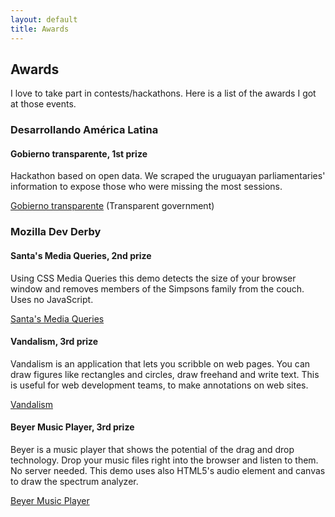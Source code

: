 ```yaml
---
layout: default
title: Awards
---
```


<h2>
    Awards
</h2>

I love to take part in contests/hackathons. Here is a list of the awards I got
at those events.


<h3>
    Desarrollando América Latina
</h3>

<h4>
    Gobierno transparente, 1st prize
</h4>

Hackathon based on open data. We scraped the uruguayan parliamentaries'
information to expose those who were missing the most sessions.

[Gobierno transparente](http://2012.desarrollandoamerica.org/portfolio/gobierno-transparente/) (Transparent government)


<h3>
    Mozilla Dev Derby
</h3>

<h4>
    Santa's Media Queries, 2nd prize
</h4>

Using CSS Media Queries this demo detects the size of your browser window and
removes members of the Simpsons family from the couch. Uses no JavaScript.

[Santa's Media Queries](https://developer.mozilla.org/en-US/demos/detail/santas-media-queries)


<h4>
    Vandalism, 3rd prize
</h4>

Vandalism is an application that lets you scribble on web pages. You can draw figures like rectangles and circles, draw freehand and write text. This is useful for web development teams, to make annotations on web sites.

[Vandalism](https://developer.mozilla.org/en-US/demos/detail/vandalism)


<h4>
    Beyer Music Player, 3rd prize
</h4>

Beyer is a music player that shows the potential of the drag and drop technology. Drop your music files right into the browser and listen to them. No server needed. This demo uses also HTML5's audio element and canvas to draw the spectrum analyzer.

[Beyer Music Player](https://developer.mozilla.org/en-US/demos/detail/beyer-music-player)

<!-- vim:filetype=markdown
-->

